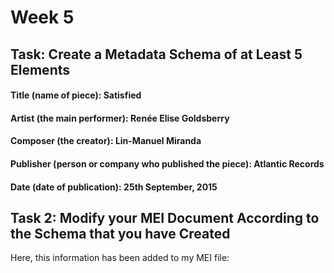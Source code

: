 # Week 5
## Task: Create a Metadata Schema of at Least 5 Elements
#### Title (name of piece): Satisfied
#### Artist (the main performer): Renée Elise Goldsberry
#### Composer (the creator): Lin-Manuel Miranda
#### Publisher (person or company who published the piece): Atlantic Records
#### Date (date of publication): 25th September, 2015

## Task 2: Modify your MEI Document According to the Schema that you have Created
Here, this information has been added to my MEI file:
